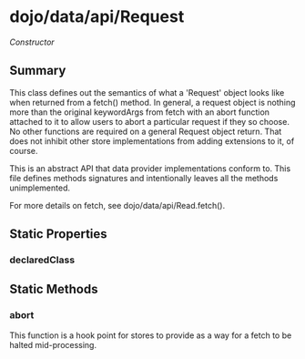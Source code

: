 # dojo/data/api/Request

*Constructor*

## Summary

This class defines out the semantics of what a 'Request' object looks like
when returned from a fetch() method.  In general, a request object is
nothing more than the original keywordArgs from fetch with an abort function
attached to it to allow users to abort a particular request if they so choose.
No other functions are required on a general Request object return.  That does not
inhibit other store implementations from adding extensions to it, of course.

This is an abstract API that data provider implementations conform to.
This file defines methods signatures and intentionally leaves all the
methods unimplemented.

For more details on fetch, see dojo/data/api/Read.fetch().
## Static Properties

### declaredClass


## Static Methods

### abort
This function is a hook point for stores to provide as a way for
a fetch to be halted mid-processing.

